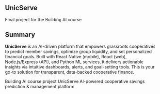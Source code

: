 ## UnicServe

Final project for the Building AI course

## Summary

**UnicServe** is an AI-driven platform that empowers grassroots cooperatives to predict member savings, optimize group liquidity, and set personalized financial goals. Built with React Native (mobile), React (web), Node.js/Express (API), and Python ML services, it delivers actionable insights via intuitive dashboards, alerts, and goal-setting tools. This is your go-to solution for transparent, data-backed cooperative finance.

Building AI course project
 UnicServe
AI-powered cooperative savings prediction &amp; management platform
